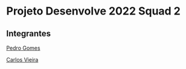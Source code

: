 # Projeto Desenvolve 2022 Squad 2

## Integrantes
[Pedro Gomes](https://github.com/pgomesdev)

[Carlos Vieira](https://github.com/carlosvico)
